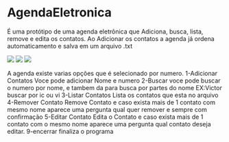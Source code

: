 # AgendaEletronica
É uma protótipo de uma agenda eletrônica que Adiciona, busca, lista, remove e edita os contatos. Ao Adicionar os contatos a agenda já ordena automaticamento e salva em um arquivo .txt

<img style="-webkit-user-select: none;margin: auto;" src="https://www.plantuml.com/plantuml/img/SoWkIImgAStDuGejBaqioinNqDMrKz1mJCbCpipFIopIH1LFAYrEJaGJ2qhDpIzBHHFCoGGQZ2QMcf9P0ZBH8JKl1MGZ0000">

<img style="-webkit-user-select: none;margin: auto;" src="https://www.plantuml.com/plantuml/img/RKzB2i8m4DtFAOQk5AdW3IfrgMvwWi4EOI0VcAJTIEzkOh8GwUvzcFVU336HfiLPW2J9CewMOkI8VKLu4p9A3W1UNpwga5uD-vdm3OYdAQbuWuRJCpW-7F-qnR66h6u03nBVNSw-mxx72kwiE_94TgKzuwUypSa1PKNkN8FCs2PipMr1bPGuW24VbtS_">

<img style="-webkit-user-select: none;margin: auto;" src="https://www.plantuml.com/plantuml/img/JKvB2i8m4DtFAORiUm4NKb4KGK4eNSkp3YMGD3X916_lY4JSFEPzcJuNQAan41LVWh0xmo_SyI2FAiialFEO5T4HOIf9USmLwXFTKbtkq1UxlQPu_TGS8_DXF1AH8NThtgg7RcQn9A_u0iM_r58dqURQsTG1uOcVyMMst5lJ_dq3">

A agenda existe varias opções que é selecionado por numero.
1-Adicionar Contatos
Voce pode adicionar Nome e numero 
2-Buscar 
voce pode buscar o numero por nome, e tambem da para busca por partes do nome EX:Victor buscar por ic ou vi
3-Listar Contatos
Lista os contatos que esta no arquivo
4-Remover Contato
Remove Contato e caso exista mais de 1 contato com mesmo nome aparece uma pergunta qual quer remover e sempre com confirmação 
5-Editar Contato 
Edita o Contato e caso exista mais de 1 contato com o mesmo nome aparece uma pergunta qual contato deseja editar.
9-encerrar
finaliza o programa
